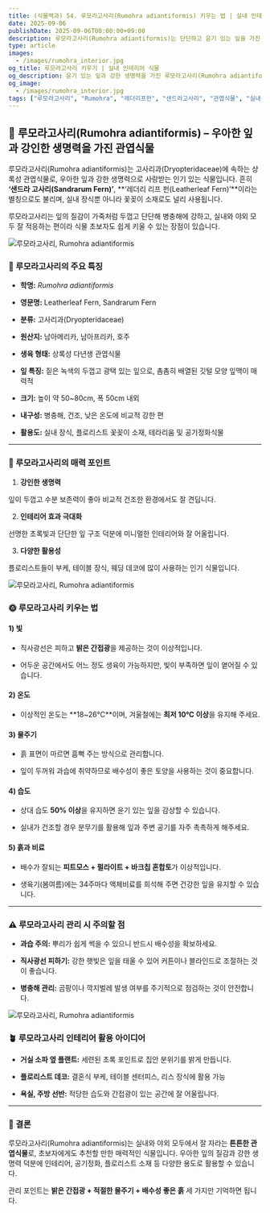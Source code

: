 ```yaml
---
title: (식물백과) 54. 루모라고사리(Rumohra adiantiformis) 키우는 법 | 실내 인테리어 식물 가이드
date: 2025-09-06
publishDate: 2025-09-06T00:00:00+09:00
description: 루모라고사리(Rumohra adiantiformis)는 단단하고 윤기 있는 잎을 가진 고사리과 관엽식물로, 실내 인테리어와 공기 정화 효과까지 뛰어난 식물입니다. 키우는 법, 물주기, 관리 팁까지 완벽 가이드!
type: article
images:
  - /images/rumohra_interior.jpg
og_title: 루모라고사리 키우기 | 실내 인테리어 식물
og_description: 윤기 있는 잎과 강한 생명력을 가진 루모라고사리(Rumohra adiantiformis) 키우는 법을 알아보세요. 실내 인테리어와 플로리스트 활용까지 한 번에!
og_image:
  - /images/rumohra_interior.jpg
tags: ["루모라고사리", "Rumohra", "레더리프펀", "샌드라고사리", "관엽식물", "실내식물", "공기정화식물", "인테리어식물", "식물키우기", "플로리스트식물"]
---
```


## **🌿 루모라고사리(Rumohra adiantiformis) – 우아한 잎과 강인한 생명력을 가진 관엽식물**

  

루모라고사리(Rumohra adiantiformis)는 고사리과(Dryopteridaceae)에 속하는 상록성 관엽식물로, 우아한 잎과 강한 생명력으로 사랑받는 인기 있는 식물입니다. 흔히 **‘샌드라 고사리(Sandrarum Fern)’**, **‘레더리 리프 펀(Leatherleaf Fern)’**이라는 별칭으로도 불리며, 실내 장식뿐 아니라 꽃꽂이 소재로도 널리 사용됩니다.

  

루모라고사리는 잎의 질감이 가죽처럼 두껍고 단단해 병충해에 강하고, 실내와 야외 모두 잘 적응하는 편이라 식물 초보자도 쉽게 키울 수 있는 장점이 있습니다.

![루모라고사리, Rumohra adiantiformis](/images/rumohra_closeup.jpg) 

### **🌱 루모라고사리의 주요 특징**

- **학명:** _Rumohra adiantiformis_
    
- **영문명:** Leatherleaf Fern, Sandrarum Fern
    
- **분류:** 고사리과(Dryopteridaceae)
    
- **원산지:** 남아메리카, 남아프리카, 호주
    
- **생육 형태:** 상록성 다년생 관엽식물
    
- **잎 특징:** 짙은 녹색의 두껍고 광택 있는 잎으로, 촘촘히 배열된 깃털 모양 잎맥이 매력적
    
- **크기:** 높이 약 50~80cm, 폭 50cm 내외
    
- **내구성:** 병충해, 건조, 낮은 온도에 비교적 강한 편
    
- **활용도:** 실내 장식, 플로리스트 꽃꽂이 소재, 테라리움 및 공기정화식물
    

---

### **🌿 루모라고사리의 매력 포인트**

1. **강인한 생명력**
    
잎이 두껍고 수분 보존력이 좋아 비교적 건조한 환경에서도 잘 견딥니다.
    
2. **인테리어 효과 극대화**
    
선명한 초록빛과 단단한 잎 구조 덕분에 미니멀한 인테리어와 잘 어울립니다.
    
3. **다양한 활용성**
    
플로리스트들이 부케, 테이블 장식, 웨딩 데코에 많이 사용하는 인기 식물입니다.
    

![루모라고사리, Rumohra adiantiformis](/images/rumohra_potted.jpg) 

### **🌞 루모라고사리 키우는 법**

  

#### **1) 빛**

- 직사광선은 피하고 **밝은 간접광**을 제공하는 것이 이상적입니다.
    
- 어두운 공간에서도 어느 정도 생육이 가능하지만, 빛이 부족하면 잎이 옅어질 수 있습니다.
    

  

#### **2) 온도**

- 이상적인 온도는 **18~26℃**이며, 겨울철에는 **최저 10℃ 이상**을 유지해 주세요.
    

  

#### **3) 물주기**

- 흙 표면이 마르면 흠뻑 주는 방식으로 관리합니다.
    
- 잎이 두꺼워 과습에 취약하므로 배수성이 좋은 토양을 사용하는 것이 중요합니다.
    

  

#### **4) 습도**

- 상대 습도 **50% 이상**을 유지하면 윤기 있는 잎을 감상할 수 있습니다.
    
- 실내가 건조할 경우 분무기를 활용해 잎과 주변 공기를 자주 촉촉하게 해주세요.
    

  

#### **5) 흙과 비료**

- 배수가 잘되는 **피트모스 + 펄라이트 + 바크칩 혼합토**가 이상적입니다.
    
- 생육기(봄여름)에는 34주마다 액체비료를 희석해 주면 건강한 잎을 유지할 수 있습니다.
    

---

### **⚠️ 루모라고사리 관리 시 주의할 점**

- **과습 주의:** 뿌리가 쉽게 썩을 수 있으니 반드시 배수성을 확보하세요.
    
- **직사광선 피하기:** 강한 햇빛은 잎을 태울 수 있어 커튼이나 블라인드로 조절하는 것이 좋습니다.
    
- **병충해 관리:** 곰팡이나 깍지벌레 발생 여부를 주기적으로 점검하는 것이 안전합니다.
    

![루모라고사리, Rumohra adiantiformis](/images/rumohra_interior.jpg) 

### **🪴 루모라고사리 인테리어 활용 아이디어**

- **거실 소파 옆 플랜트:** 세련된 초록 포인트로 집안 분위기를 밝게 만듭니다.
    
- **플로리스트 데코:** 결혼식 부케, 테이블 센터피스, 리스 장식에 활용 가능
    
- **욕실, 주방 선반:** 적당한 습도와 간접광이 있는 공간에 잘 어울립니다.
    

---

### **📌 결론**

  

루모라고사리(Rumohra adiantiformis)는 실내와 야외 모두에서 잘 자라는 **튼튼한 관엽식물**로, 초보자에게도 추천할 만한 매력적인 식물입니다. 우아한 잎의 질감과 강한 생명력 덕분에 인테리어, 공기정화, 플로리스트 소재 등 다양한 용도로 활용할 수 있습니다.

  

관리 포인트는 **밝은 간접광 + 적절한 물주기 + 배수성 좋은 흙** 세 가지만 기억하면 됩니다.